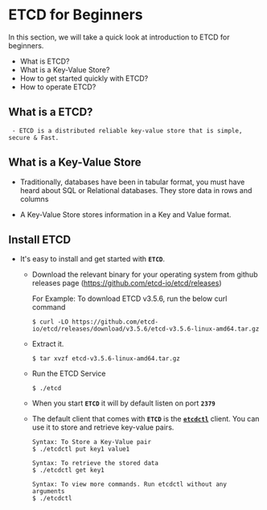 # ETCD for Beginners

  In this section, we will take a quick look at introduction to ETCD for beginners.
  - What is ETCD?
  - What is a Key-Value Store?
  - How to get started quickly with ETCD?
  - How to operate ETCD?

 ## What is a ETCD?
     - ETCD is a distributed reliable key-value store that is simple, secure & Fast.

## What is a Key-Value Store
   - Traditionally, databases have been in tabular format, you must have heard about SQL or Relational databases. They store data in rows and columns
     
   - A Key-Value Store stores information in a Key and Value format.

## Install ETCD
   - It's easy to install and get started with **`ETCD`**.
     - Download the relevant binary for your operating system from github releases page (https://github.com/etcd-io/etcd/releases)

       For Example: To download ETCD v3.5.6, run the below curl command

       ```
       $ curl -LO https://github.com/etcd-io/etcd/releases/download/v3.5.6/etcd-v3.5.6-linux-amd64.tar.gz
       ```
     - Extract it.
       ```
       $ tar xvzf etcd-v3.5.6-linux-amd64.tar.gz
       ```
     - Run the ETCD Service
       ```
       $ ./etcd
       ```
     - When you start **`ETCD`** it will by default listen on port **`2379`**
      - The default client that comes with **`ETCD`** is the [**`etcdctl`**](https://github.com/etcd-io/etcd/tree/main/etcdctl) client. You can use it to store and retrieve key-value pairs.
        ```
        Syntax: To Store a Key-Value pair
        $ ./etcdctl put key1 value1
        ```
        ```
        Syntax: To retrieve the stored data
        $ ./etcdctl get key1
        ```
        ```
        Syntax: To view more commands. Run etcdctl without any arguments
        $ ./etcdctl
        ```

      
